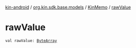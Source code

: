 [kin-android](../../index.md) / [org.kin.sdk.base.models](../index.md) / [KinMemo](index.md) / [rawValue](./raw-value.md)

# rawValue

`val rawValue: `[`ByteArray`](https://kotlinlang.org/api/latest/jvm/stdlib/kotlin/-byte-array/index.html)